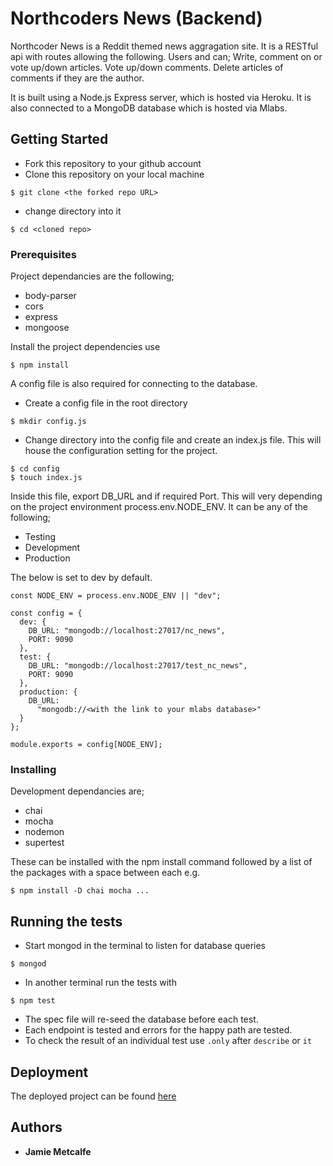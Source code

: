 # Northcoders News (Backend)

Northcoder News is a Reddit themed news aggragation site. It is a RESTful api with routes allowing the following.
Users and can;
Write, comment on or vote up/down articles.
Vote up/down comments.
Delete articles of comments if they are the author.

It is built using a Node.js Express server, which is hosted via Heroku. It is also connected to a MongoDB database which is hosted via Mlabs.

## Getting Started

- Fork this repository to your github account
- Clone this repository on your local machine
```
$ git clone <the forked repo URL>
```
- change directory into it 
```
$ cd <cloned repo>
```

### Prerequisites

Project dependancies are the following;
- body-parser
- cors
- express
- mongoose

Install the project dependencies use 
```
$ npm install
```

A config file is also required for connecting to the database.
- Create a config file in the root directory
```
$ mkdir config.js
```
- Change directory into the config file and create an index.js file. This will house the configuration setting for the project.
```
$ cd config
$ touch index.js
```

Inside this file, export DB_URL and if required Port. This will very depending on the project environment process.env.NODE_ENV.
It can be any of the following;
- Testing
- Development
- Production

The below is set to dev by default.
```
const NODE_ENV = process.env.NODE_ENV || "dev";

const config = {
  dev: {
    DB_URL: "mongodb://localhost:27017/nc_news",
    PORT: 9090
  },
  test: {
    DB_URL: "mongodb://localhost:27017/test_nc_news",
    PORT: 9090
  },
  production: {
    DB_URL:
      "mongodb://<with the link to your mlabs database>"
  }
};

module.exports = config[NODE_ENV];

```

### Installing

Development dependancies are;
- chai
- mocha
- nodemon
- supertest

These can be installed with the npm install command followed by a list of the packages with a space between each e.g.
```
$ npm install -D chai mocha ...
```

## Running the tests
- Start mongod in the terminal to listen for database queries
```
$ mongod
```

- In another terminal run the tests with
```
$ npm test
```
- The spec file will re-seed the database before each test.
- Each endpoint is tested and errors for the happy path are tested.
- To check the result of an individual test use `.only` after `describe` or `it`

## Deployment

The deployed project can be found [here](https://calm-forest-98675.herokuapp.com/api/)

## Authors

- **Jamie Metcalfe**
